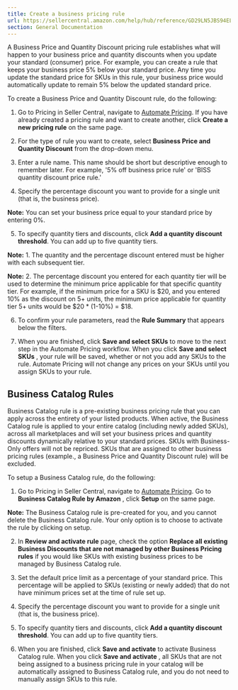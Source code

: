 ```yaml
---
title: Create a business pricing rule
url: https://sellercentral.amazon.com/help/hub/reference/GD29LN5JBS94EL4L
section: General Documentation
---
```


A Business Price and Quantity Discount pricing rule establishes what will
happen to your business price and quantity discounts when you update your
standard (consumer) price. For example, you can create a rule that keeps your
business price 5% below your standard price. Any time you update the standard
price for SKUs in this rule, your business price would automatically update to
remain 5% below the updated standard price.

To create a Business Price and Quantity Discount rule, do the following:

  1. Go to Pricing in Seller Central, navigate to [Automate Pricing](/automatepricing/home). If you have already created a pricing rule and want to create another, click **Create a new pricing rule** on the same page.

  2. For the type of rule you want to create, select **Business Price and Quantity Discount** from the drop-down menu.

  3. Enter a rule name. This name should be short but descriptive enough to remember later. For example, '5% off business price rule' or 'BISS quantity discount price rule.'

  4. Specify the percentage discount you want to provide for a single unit (that is, the business price).

**Note:** You can set your business price equal to your standard price by
entering 0%.

  5. To specify quantity tiers and discounts, click **Add a quantity discount threshold**. You can add up to five quantity tiers.

**Note:** 1\. The quantity and the percentage discount entered must be higher
with each subsequent tier.

**Note:** 2\. The percentage discount you entered for each quantity tier will
be used to determine the minimum price applicable for that specific quantity
tier. For example, if the minimum price for a SKU is $20, and you entered 10%
as the discount on 5+ units, the minimum price applicable for quantity tier 5+
units would be $20 * (1-10%) = $18.

  6. To confirm your rule parameters, read the **Rule Summary** that appears below the filters.

  7. When you are finished, click **Save and select SKUs** to move to the next step in the Automate Pricing workflow. When you click **Save and select SKUs** , your rule will be saved, whether or not you add any SKUs to the rule. Automate Pricing will not change any prices on your SKUs until you assign SKUs to your rule.

## Business Catalog Rules

Business Catalog rule is a pre-existing business pricing rule that you can
apply across the entirety of your listed products. When active, the Business
Catalog rule is applied to your entire catalog (including newly added SKUs),
across all marketplaces and will set your business prices and quantity
discounts dynamically relative to your standard prices. SKUs with Business-
Only offers will not be repriced. SKUs that are assigned to other business
pricing rules (example., a Business Price and Quantity Discount rule) will be
excluded.

To setup a Business Catalog rule, do the following:

  1. Go to Pricing in Seller Central, navigate to [Automate Pricing](/automatepricing/home). Go to **Business Catalog Rule by Amazon** , click **Setup** on the same page.

**Note:** The Business Catalog rule is pre-created for you, and you cannot
delete the Business Catalog rule. Your only option is to choose to activate
the rule by clicking on setup.

  2. In **Review and activate rule** page, check the option **Replace all existing Business Discounts that are not managed by other Business Pricing rules** if you would like SKUs with existing business prices to be managed by Business Catalog rule.

  3. Set the default price limit as a percentage of your standard price. This percentage will be applied to SKUs (existing or newly added) that do not have minimum prices set at the time of rule set up.

  4. Specify the percentage discount you want to provide for a single unit (that is, the business price).

  5. To specify quantity tiers and discounts, click **Add a quantity discount threshold**. You can add up to five quantity tiers.

  6. When you are finished, click **Save and activate** to activate Business Catalog rule. When you click **Save and activate** , all SKUs that are not being assigned to a business pricing rule in your catalog will be automatically assigned to Business Catalog rule, and you do not need to manually assign SKUs to this rule.

